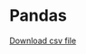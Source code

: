 # Pandas


[Download csv file](https://www.kaggle.com/rgupta09/world-cup-2018-tweets/downloads/world-cup-2018-tweets.zip/4)
